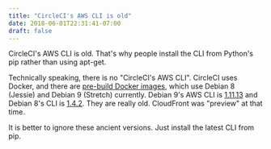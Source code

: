 ```yaml
---
title: "CircleCI's AWS CLI is old"
date: 2018-06-01T22:31:41-07:00
draft: false
---
```


CircleCI's AWS CLI is old. That's why people install the CLI from Python's pip rather than using apt-get.

Technically speaking, there is no "CircleCI's AWS CLI". CircleCI uses Docker, and there are [pre-build Docker images][1], which use Debian 8 (Jessie) and Debian 9 (Stretch) currently. Debian 9's AWS CLI is [1.11.13][2] and Debian 8's CLI is [1.4.2][3]. They are really old. CloudFront was "preview" at that time.

It is better to ignore these ancient versions. Just install the latest CLI from pip.

[1]: https://circleci.com/docs/2.0/circleci-images/
[2]: https://packages.debian.org/stretch/awscli
[3]: https://packages.debian.org/jessie/awscli
